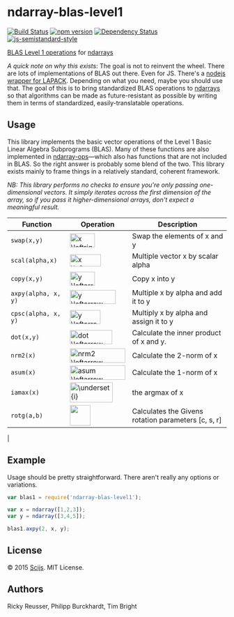 # ndarray-blas-level1

[![Build Status][travis-image]][travis-url] [![npm version][npm-image]][npm-url]  [![Dependency Status][david-image]][david-url] [![js-semistandard-style](https://img.shields.io/badge/code%20style-semistandard-brightgreen.svg?style=flat-square)](https://github.com/Flet/semistandard)

[BLAS Level 1 operations](http://www.netlib.org/blas/) for [ndarrays](https://github.com/scijs/ndarray)

*A quick note on why this exists*: The goal is not to reinvent the wheel. There are lots of implementations of BLAS out there. Even for JS. There's a [nodejs wrapper for LAPACK](https://www.npmjs.com/package/lapack). Depending on what you need, maybe you should use that. The goal of this is to bring standardized BLAS operations to [ndarrays](https://github.com/scijs/ndarray) so that algorithms can be made as future-resistant as possible by writing them in terms of standardized, easily-translatable operations.

## Usage

This library implements the basic vector operations of the Level 1 Basic Linear Algebra Subprograms (BLAS). Many of these functions are also implemented in [ndarray-ops](https://github.com/scijs/ndarray-ops)—which also has functions that are not included in BLAS. So the right answer is probably some blend of the two. This library exists mainly to frame things in a relatively standard, coherent framework.

*NB: This library performs no checks to ensure you're only passing one-dimensional vectors. It simply iterates across the first dimension of the array, so if you pass it higher-dimensional arrays, don't expect a meaningful result.*

| Function | Operation | Description |
| -------- | --------- | ----------- |
| `swap(x,y)` | <img alt="x &bsol;leftrightarrow y" valign="middle" src="images/x-leftrightarrow-y-d6701cce16.png" width="57" height="32"> | Swap the elements of x and y |
| `scal(alpha,x)` | <img alt="x &bsol;leftarrow &bsol;alpha x" valign="middle" src="images/x-leftarrow-alpha-x-ac5492ee2b.png" width="71" height="28"> | Multiple vector x by scalar alpha |
| `copy(x,y)` | <img alt="y &bsol;leftarrow x" valign="middle" src="images/y-leftarrow-x-102cdc5897.png" width="57" height="32"> | Copy x into y |
| `axpy(alpha, x, y)` | <img alt="y &bsol;leftarrow &bsol;alpha x &plus; y" valign="middle" src="images/y-leftarrow-alpha-x-y-bd020b1eff.png" width="105" height="32"> | Multiple x by alpha and add it to y |
| `cpsc(alpha, x, y)` | <img alt="y &bsol;leftarrow &bsol;alpha x" valign="middle" src="images/y-leftarrow-alpha-x-38418573e1.png" width="70" height="32"> | Multiply x by alpha and assign it to y |
| `dot(x,y)` | <img alt="dot &bsol;leftarrow x&Hat;T y" valign="middle" src="images/dot-leftarrow-xt-y-7c5dabdf33.png" width="97" height="32"> | Calculate the inner product of x and y. |
| `nrm2(x)` | <img alt="nrm2 &bsol;leftarrow &vert;&vert;x&vert;&vert;&lowbar;2" valign="middle" src="images/nrm2-leftarrow-x_2-805a3d3f22.png" width="126.5" height="33">| Calculate the 2-norm of x |
| `asum(x)` | <img alt="asum &bsol;leftarrow &vert;&vert;x&vert;&vert;&lowbar;1" valign="middle" src="images/asum-leftarrow-x_1-d6c6e11b98.png" width="126.5" height="33"> | Calculate the 1-norm of x |
| `iamax(x)` |  <img alt="&bsol;underset&lcub;i&rcub; &lcub;&bsol;mathrm&lcub;argmax&rcub;&rcub; &vert;x&lowbar;i&vert;" valign="middle" src="images/underseti-mathrmargmax-x_i-0f60ac97fb.png" width="98" height="46.5"> | the argmax of x |
| `rotg(a,b)` |  <img alt="" valign="middle" src="images/rotg.png" height="46.5"> | Calculates the Givens rotation parameters [c, s, r]
 |

## Example

Usage should be pretty straightforward. There aren't really any options or variations.

```javascript
var blas1 = require('ndarray-blas-level1');

var x = ndarray([1,2,3]);
var y = ndarray([3,4,5]);

blas1.axpy(2, x, y);
```

## License
&copy; 2015 [Scijs](https://github.com/scijs). MIT License.

## Authors
Ricky Reusser, Philipp Burckhardt, Tim Bright

[travis-image]: https://travis-ci.org/scijs/ndarray-blas-level1.svg?branch=master
[travis-url]: https://travis-ci.org/scijs/ndarray-blas-level1
[npm-image]: https://badge.fury.io/js/ndarray-blas-level1.svg
[npm-url]: http://badge.fury.io/js/ndarray-blas-level1
[david-image]: https://david-dm.org/scijs/ndarray-blas-level1.svg
[david-url]: https://david-dm.org/scijs/ndarray-blas-level1